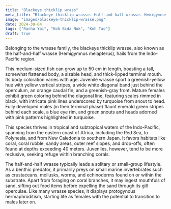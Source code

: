 ```yaml
---
title: "Blackeye thicklip wrass"
meta_title: "Blackeye thicklip wrasse. Half-and-half wrasse. Hemigymnus melapterus"
image: "images/blackeye-thicklip-wrasse.png"
date: 2024-30-04
tags: ["Racha Yai", "Koh Bida Nok", "Koh Tao"]
draft: true
---
```


Belonging to the wrasse family, the blackeye thicklip wrasse, also known as the half-and-half wrasse (Hemigymnus melapterus), hails from the Indo-Pacific region.

This medium-sized fish can grow up to 50 cm in length, boasting a tall, somewhat flattened body, a sizable head, and thick-lipped terminal mouth. Its body coloration varies with age. Juvenile wrasse sport a greenish-yellow hue with yellow vertical stripes, a wide white diagonal band just behind the operculum, an orange caudal fin, and a greenish-gray front. Mature females exhibit green coloring behind the diagonal line, featuring scales rimmed in black, with intricate pink lines underscored by turquoise from snout to head. Fully developed males (in their terminal phase) flaunt emerald green stripes behind each scale, a blue eye rim, and green snouts and heads adorned with pink patterns highlighted in turquoise.

This species thrives in tropical and subtropical waters of the Indo-Pacific, spanning from the eastern coast of Africa, including the Red Sea, to Polynesia, and from New Caledonia to southern Japan. It favors habitats like coral, coral rubble, sandy areas, outer reef slopes, and drop-offs, often found at depths exceeding 40 meters. Juveniles, however, tend to be more reclusive, seeking refuge within branching corals.

The half-and-half wrasse typically leads a solitary or small-group lifestyle. As a benthic predator, it primarily preys on small marine invertebrates such as crustaceans, mollusks, worms, and echinoderms found on or within the substrate. Apart from foraging on coral branches, it may ingest mouthfuls of sand, sifting out food items before expelling the sand through its gill operculae. Like many wrasse species, it displays protogynous hermaphroditism, starting life as females with the potential to transition to males later on.
